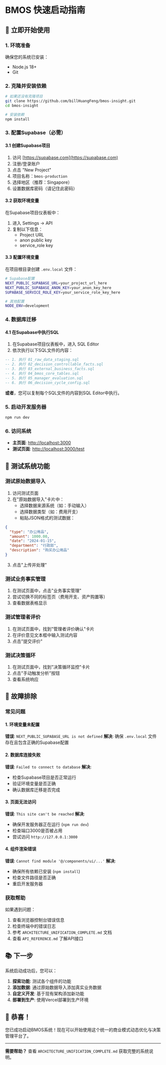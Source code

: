 # BMOS 快速启动指南

## 🚀 立即开始使用

### 1. 环境准备

确保您的系统已安装：
- Node.js 18+ 
- Git

### 2. 克隆并安装依赖

```bash
# 如果还没有克隆项目
git clone https://github.com/billHuangFeng/bmos-insight.git
cd bmos-insight

# 安装依赖
npm install
```

### 3. 配置Supabase（必需）

#### 3.1 创建Supabase项目
1. 访问 [https://supabase.com](https://supabase.com)
2. 注册/登录账户
3. 点击 "New Project"
4. 项目名称：`bmos-production`
5. 选择地区（推荐：Singapore）
6. 设置数据库密码（请记住此密码）

#### 3.2 获取环境变量
在Supabase项目仪表板中：
1. 进入 Settings → API
2. 复制以下信息：
   - Project URL
   - anon public key
   - service_role key

#### 3.3 配置环境变量
在项目根目录创建 `.env.local` 文件：

```bash
# Supabase配置
NEXT_PUBLIC_SUPABASE_URL=your_project_url_here
NEXT_PUBLIC_SUPABASE_ANON_KEY=your_anon_key_here
SUPABASE_SERVICE_ROLE_KEY=your_service_role_key_here

# 其他配置
NODE_ENV=development
```

### 4. 数据库迁移

#### 4.1 在Supabase中执行SQL
1. 在Supabase项目仪表板中，进入 SQL Editor
2. 依次执行以下SQL文件的内容：

```sql
-- 1. 执行 01_raw_data_staging.sql
-- 2. 执行 02_decision_controllable_facts.sql  
-- 3. 执行 03_external_business_facts.sql
-- 4. 执行 04_bmos_core_tables.sql
-- 5. 执行 05_manager_evaluation.sql
-- 6. 执行 06_decision_cycle_config.sql
```

**或者**，您可以复制每个SQL文件的内容到SQL Editor中执行。

### 5. 启动开发服务器

```bash
npm run dev
```

### 6. 访问系统

- **主页面**: [http://localhost:3000](http://localhost:3000)
- **测试页面**: [http://localhost:3000/test](http://localhost:3000/test)

## 🧪 测试系统功能

### 测试原始数据导入
1. 访问测试页面
2. 在"原始数据导入"卡片中：
   - 选择数据来源系统（如：手动输入）
   - 选择数据类型（如：费用开支）
   - 粘贴JSON格式的测试数据：

```json
{
  "type": "办公用品",
  "amount": 1000.00,
  "date": "2024-01-15",
  "department": "行政部",
  "description": "购买办公用品"
}
```

3. 点击"上传并处理"

### 测试业务事实管理
1. 在测试页面中，点击"业务事实管理"
2. 尝试切换不同的标签页（费用开支、资产购置等）
3. 查看数据表格显示

### 测试管理者评价
1. 在测试页面中，找到"管理者评价确认"卡片
2. 在评价意见文本框中输入测试内容
3. 点击"提交评价"

### 测试决策循环
1. 在测试页面中，找到"决策循环监控"卡片
2. 点击"手动触发分析"按钮
3. 查看系统响应

## 🔧 故障排除

### 常见问题

#### 1. 环境变量未配置
**错误**: `NEXT_PUBLIC_SUPABASE_URL is not defined`
**解决**: 确保 `.env.local` 文件存在且包含正确的Supabase配置

#### 2. 数据库连接失败
**错误**: `Failed to connect to database`
**解决**: 
- 检查Supabase项目是否正常运行
- 验证环境变量是否正确
- 确认数据库迁移是否完成

#### 3. 页面无法访问
**错误**: `This site can't be reached`
**解决**: 
- 确保开发服务器正在运行 (`npm run dev`)
- 检查端口3000是否被占用
- 尝试访问 `http://127.0.0.1:3000`

#### 4. 组件渲染错误
**错误**: `Cannot find module '@/components/ui/...'`
**解决**: 
- 确保所有依赖已安装 (`npm install`)
- 检查文件路径是否正确
- 重启开发服务器

### 获取帮助

如果遇到问题：
1. 查看浏览器控制台错误信息
2. 检查终端中的错误日志
3. 参考 `ARCHITECTURE_UNIFICATION_COMPLETE.md` 文档
4. 查看 `API_REFERENCE.md` 了解API接口

## 📚 下一步

系统启动成功后，您可以：

1. **探索功能**: 测试各个组件的功能
2. **添加数据**: 通过原始数据导入添加真实业务数据
3. **自定义开发**: 基于现有架构添加新功能
4. **部署到生产**: 使用Vercel部署到生产环境

## 🎉 恭喜！

您已成功启动BMOS系统！现在可以开始使用这个统一的商业模式动态优化与决策管理平台了。

---

**需要帮助？** 查看 `ARCHITECTURE_UNIFICATION_COMPLETE.md` 获取完整的系统说明。



